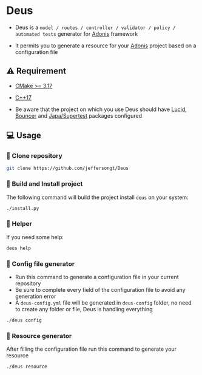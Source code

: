 # Deus

- Deus is a `model / routes / controller / validator / policy / automated tests` generator for [Adonis](https://adonisjs.com/) framework

- It permits you to generate a resource for your [Adonis](https://adonisjs.com/) project based on a configuration file

## :warning: Requirement

- [CMake >= 3.17](https://cmake.org/download/)
- [C++17](https://en.cppreference.com/w/cpp/17)

- Be aware that the project on which you use Deus should have [Lucid](https://docs.adonisjs.com/guides/database/introduction), [Bouncer](https://docs.adonisjs.com/guides/authorization) and [Japa/Supertest](https://docs.adonisjs.com/cookbooks/testing-adonisjs-apps#introducing-japa) packages configured

## :computer: Usage

### :rocket: Clone repository

```sh
git clone https://github.com/jeffersongt/Deus
```

### :hammer: Build and Install project

The following command will build the project install `deus` on your system:

```sh
./install.py
```

### :wrench: Helper

If you need some help:

```sh
deus help
```

### :wrench: Config file generator

- Run this command to generate a configuration file in your current repository
- Be sure to complete every field of the configuration file to avoid any generation error
- A `deus-config.yml` file will be generated in `deus-config` folder, no need to create any folder or file, Deus is handling everything

```sh
./deus config
```

### :wrench: Resource generator

After filling the configuration file run this command to generate your resource

```sh
./deus resource
```
